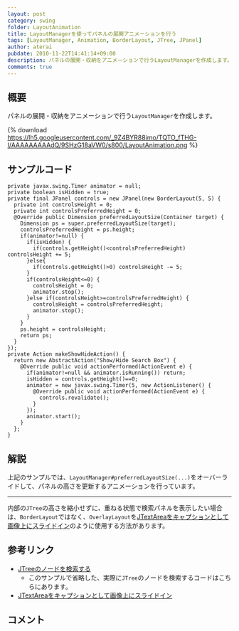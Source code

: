 ```yaml
---
layout: post
category: swing
folder: LayoutAnimation
title: LayoutManagerを使ってパネルの展開アニメーションを行う
tags: [LayoutManager, Animation, BorderLayout, JTree, JPanel]
author: aterai
pubdate: 2010-11-22T14:41:14+09:00
description: パネルの展開・収納をアニメーションで行うLayoutManagerを作成します。
comments: true
---
```

## 概要
パネルの展開・収納をアニメーションで行う`LayoutManager`を作成します。

{% download https://lh5.googleusercontent.com/_9Z4BYR88imo/TQTO_fTHG-I/AAAAAAAAAdQ/9SHzG18aVW0/s800/LayoutAnimation.png %}

## サンプルコード
<pre class="prettyprint"><code>private javax.swing.Timer animator = null;
private boolean isHidden = true;
private final JPanel controls = new JPanel(new BorderLayout(5, 5) {
  private int controlsHeight = 0;
  private int controlsPreferredHeight = 0;
  @Override public Dimension preferredLayoutSize(Container target) {
    Dimension ps = super.preferredLayoutSize(target);
    controlsPreferredHeight = ps.height;
    if(animator!=null) {
      if(isHidden) {
        if(controls.getHeight()&lt;controlsPreferredHeight) controlsHeight += 5;
      }else{
        if(controls.getHeight()&gt;0) controlsHeight -= 5;
      }
      if(controlsHeight&lt;=0) {
        controlsHeight = 0;
        animator.stop();
      }else if(controlsHeight&gt;=controlsPreferredHeight) {
        controlsHeight = controlsPreferredHeight;
        animator.stop();
      }
    }
    ps.height = controlsHeight;
    return ps;
  }
});
private Action makeShowHideAction() {
  return new AbstractAction("Show/Hide Search Box") {
    @Override public void actionPerformed(ActionEvent e) {
      if(animator!=null &amp;&amp; animator.isRunning()) return;
      isHidden = controls.getHeight()==0;
      animator = new javax.swing.Timer(5, new ActionListener() {
        @Override public void actionPerformed(ActionEvent e) {
          controls.revalidate();
        }
      });
      animator.start();
    }
  };
}
</code></pre>

## 解説
上記のサンプルでは、`LayoutManager#preferredLayoutSize(...)`をオーバーライドして、パネルの高さを更新するアニメーションを行っています。

- - - -
内部の`JTree`の高さを縮小せずに、重ねる状態で検索パネルを表示したい場合は、`BorderLayout`ではなく、`OverlayLayout`を[JTextAreaをキャプションとして画像上にスライドイン](http://ateraimemo.com/Swing/EaseInOut.html)のように使用する方法があります。

## 参考リンク
- [JTreeのノードを検索する](http://ateraimemo.com/Swing/SearchBox.html)
    - このサンプルで省略した、実際に`JTree`のノードを検索するコードはこちらにあります。
- [JTextAreaをキャプションとして画像上にスライドイン](http://ateraimemo.com/Swing/EaseInOut.html)

<!-- dummy comment line for breaking list -->

## コメント
